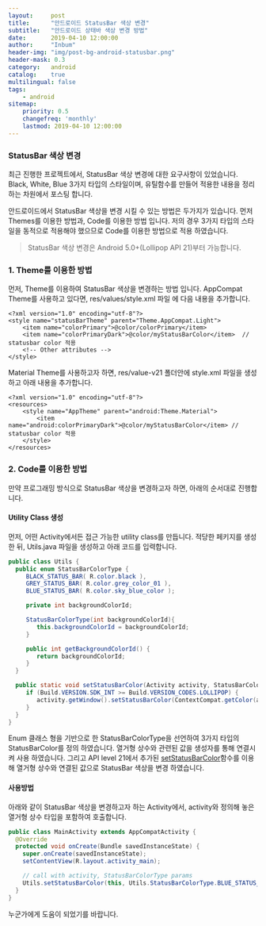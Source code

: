 ```yaml
---
layout:     post
title:      "안드로이드 StatusBar 색상 변경"
subtitle:   "안드로이드 상태바 색상 변경 방법"
date:       2019-04-10 12:00:00
author:     "Inbum"
header-img: "img/post-bg-android-statusbar.png"
header-mask: 0.3
category:   android
catalog:    true
multilingual: false
tags:
    - android
sitemap:
    priority: 0.5
    changefreq: 'monthly'
    lastmod: 2019-04-10 12:00:00
---
```


### StatusBar 색상 변경
최근 진행한 프로젝트에서, StatusBar 색상 변경에 대한 요구사항이 있었습니다. Black, White, Blue 3가지 타입의 스타일이며, 유틸함수를 만들어 적용한 내용을 정리하는 차원에서 포스팅 합니다.

안드로이드에서 StatusBar 색상을 변경 시킬 수 있는 방법은 두가지가 있습니다. 먼저 Themes를 이용한 방법과, Code를 이용한 방법 입니다. 저의 경우 3가지 타입의 스타일을 동적으로 적용해야 했으므로 Code를 이용한 방법으로 적용 하였습니다.

> StatusBar 색상 변경은 Android 5.0+(Lollipop API 21)부터 가능합니다.   

### 1. Theme를 이용한 방법
먼저, Theme를 이용하여 StatusBar 색상을 변경하는 방법 입니다.
AppCompat Theme를 사용하고 있다면, res/values/style.xml 파일 에 다음 내용을 추가합니다.
```
<?xml version="1.0" encoding="utf-8"?>
<style name="statusBarTheme" parent="Theme.AppCompat.Light">
    <item name="colorPrimary">@color/colorPrimary</item>
    <item name="colorPrimaryDark">@color/myStatusBarColor</item>  // statusbar color 적용
    <!-- Other attributes -->
</style>
```

Material Theme를 사용하고자 하면, res/value-v21 폴더안에 style.xml 파일을 생성하고 아래 내용을 추가합니다.
```
<?xml version="1.0" encoding="utf-8"?>
<resources>
    <style name="AppTheme" parent="android:Theme.Material">
        <item name="android:colorPrimaryDark">@color/myStatusBarColor</item> // statusbar color 적용
    </style>
</resources>
```

### 2. Code를 이용한 방법
만약 프로그래밍 방식으로 StatusBar 색상을 변경하고자 하면, 아래의 순서대로 진행합니다.
#### Utility Class 생성
먼저, 어떤 Activity에서든 접근 가능한 utility class를 만듭니다. 적당한 페키지를 생성 한 뒤, Utils.java 파일을 생성하고 아래 코드를 입력합니다.
```java
public class Utils {
  public enum StatusBarColorType {
     BLACK_STATUS_BAR( R.color.black ),
     GREY_STATUS_BAR( R.color.grey_color_01 ),
     BLUE_STATUS_BAR( R.color.sky_blue_color );

     private int backgroundColorId;

     StatusBarColorType(int backgroundColorId){
        this.backgroundColorId = backgroundColorId;
     }

     public int getBackgroundColorId() {
        return backgroundColorId;
     }
  }

  public static void setStatusBarColor(Activity activity, StatusBarColorType colorType) {
     if (Build.VERSION.SDK_INT >= Build.VERSION_CODES.LOLLIPOP) {
        activity.getWindow().setStatusBarColor(ContextCompat.getColor(activity, colorType.getBackgroundColorId()));
     }
  }
}
```
Enum 클래스 형을 기반으로 한 StatusBarColorType을 선언하여 3가지 타입의 StatusBarColor를 정의 하였습니다. 열거형 상수와 관련된 값을 생성자를 통해 연결시켜 사용 하였습니다.
그리고 API level 21에서 추가된 [setStatusBarColor](https://developer.android.com/reference/android/view/Window.html#setStatusBarColor(int))함수를 이용해 열거형 상수와 연결된 값으로 StatusBar 색상을 변경 하였습니다.

#### 사용방법  
아래와 같이 StatusBar 색상을 변경하고자 하는 Activity에서, activity와 정의해 놓은 열거형 상수 타입을 포함하여 호출합니다.
```java
public class MainActivity extends AppCompatActivity {
  @Override
  protected void onCreate(Bundle savedInstanceState) {
    super.onCreate(savedInstanceState);
    setContentView(R.layout.activity_main);

    // call with activity, StatusBarColorType params
    Utils.setStatusBarColor(this, Utils.StatusBarColorType.BLUE_STATUS_BAR);
  }
}
```
누군가에게 도움이 되었기를 바랍니다.
